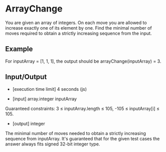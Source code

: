 # ArrayChange

You are given an array of integers. On each move you are allowed to increase exactly one of its element by one. Find the minimal number of moves required to obtain a strictly increasing sequence from the input.

## Example

For inputArray = [1, 1, 1], the output should be
arrayChange(inputArray) = 3.

## Input/Output

* [execution time limit] 4 seconds (js)

* [input] array.integer inputArray

Guaranteed constraints:
3 ≤ inputArray.length ≤ 105,
-105 ≤ inputArray[i] ≤ 105.

* [output] integer

The minimal number of moves needed to obtain a strictly increasing sequence from inputArray.
It's guaranteed that for the given test cases the answer always fits signed 32-bit integer type.